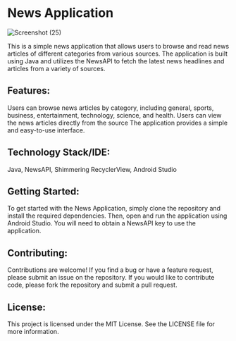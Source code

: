# News Application

![Screenshot (25)](https://github.com/Corazon0112/NewsApp/assets/92594865/6d04a244-20e4-455e-ab67-129d6bfde624)

This is a simple news application that allows users to browse and read news articles of different categories from various sources. The application is built using Java and utilizes the NewsAPI to fetch the latest news headlines and articles from a variety of sources.

## Features:
Users can browse news articles by category, including general, sports, business, entertainment, technology, science, and health.
Users can view the news articles directly from the source
The application provides a simple and easy-to-use interface.

## Technology Stack/IDE:
Java,
NewsAPI,
Shimmering RecyclerView,
Android Studio

## Getting Started:
To get started with the News Application, simply clone the repository and install the required dependencies. Then, open and run the application using Android Studio. You will need to obtain a NewsAPI key to use the application.

## Contributing:
Contributions are welcome! If you find a bug or have a feature request, please submit an issue on the repository. If you would like to contribute code, please fork the repository and submit a pull request.

## License:
This project is licensed under the MIT License. See the LICENSE file for more information.
